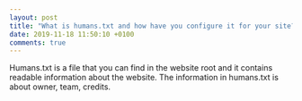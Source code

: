 ```yaml
---
layout: post
title: "What is humans.txt and how have you configure it for your site?"
date: 2019-11-18 11:50:10 +0100
comments: true
---
```


Humans.txt is a file that you can find in the website root and it contains readable information about the website. The information in humans.txt is about owner, team, credits.